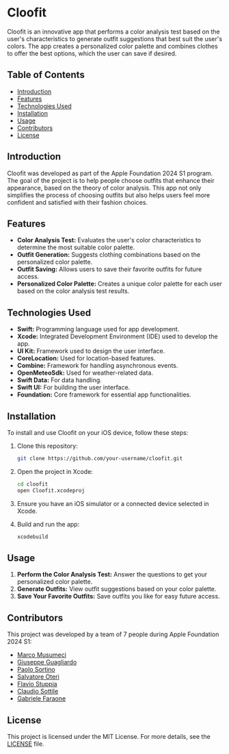 # Cloofit

Cloofit is an innovative app that performs a color analysis test based on the user's characteristics to generate outfit suggestions that best suit the user's colors. The app creates a personalized color palette and combines clothes to offer the best options, which the user can save if desired.

## Table of Contents

- [Introduction](#introduction)
- [Features](#features)
- [Technologies Used](#technologies-used)
- [Installation](#installation)
- [Usage](#usage)
- [Contributors](#contributors)
- [License](#license)

## Introduction

Cloofit was developed as part of the Apple Foundation 2024 S1 program. The goal of the project is to help people choose outfits that enhance their appearance, based on the theory of color analysis. This app not only simplifies the process of choosing outfits but also helps users feel more confident and satisfied with their fashion choices.

## Features

- **Color Analysis Test:** Evaluates the user's color characteristics to determine the most suitable color palette.
- **Outfit Generation:** Suggests clothing combinations based on the personalized color palette.
- **Outfit Saving:** Allows users to save their favorite outfits for future access.
- **Personalized Color Palette:** Creates a unique color palette for each user based on the color analysis test results.

## Technologies Used

- **Swift:** Programming language used for app development.
- **Xcode:** Integrated Development Environment (IDE) used to develop the app.
- **UI Kit:** Framework used to design the user interface.
- **CoreLocation:** Used for location-based features.
- **Combine:** Framework for handling asynchronous events.
- **OpenMeteoSdk:** Used for weather-related data.
- **Swift Data:** For data handling.
- **Swift UI:** For building the user interface.
- **Foundation:** Core framework for essential app functionalities.

## Installation

To install and use Cloofit on your iOS device, follow these steps:

1. Clone this repository:
    ```sh
    git clone https://github.com/your-username/cloofit.git
    ```

2. Open the project in Xcode:
    ```sh
    cd cloofit
    open Cloofit.xcodeproj
    ```

3. Ensure you have an iOS simulator or a connected device selected in Xcode.

4. Build and run the app:
    ```sh
    xcodebuild
    ```

## Usage

1. **Perform the Color Analysis Test:** Answer the questions to get your personalized color palette.
2. **Generate Outfits:** View outfit suggestions based on your color palette.
3. **Save Your Favorite Outfits:** Save outfits you like for easy future access.

## Contributors

This project was developed by a team of 7 people during Apple Foundation 2024 S1:

- [Marco Musumeci](https://github.com/marcoxmusumeci)
- [Giuseppe Guagliardo](https://github.com/Peppe1221)
- [Paolo Sortino](https://github.com/poolsrt)
- [Salvatore Oteri](https://github.com/Salvuccio03)
- [Flavio Stuppia](https://github.com/notStup)
- [Claudio Sottile](https://github.com/TurboClaudio)
- [Gabriele Faraone](https://github.com/GabryFara)

## License

This project is licensed under the MIT License. For more details, see the [LICENSE](LICENSE) file.
